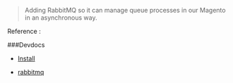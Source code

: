 >Adding RabbitMQ so it can manage queue processes in our Magento in an asynchronous way.


Reference :

###Devdocs
- [Install](https://devdocs.magento.com/guides/v2.4/install-gde/prereq/install-rabbitmq.html)

- [rabbitmq](https://devdocs.magento.com/guides/v2.4/extension-dev-guide/message-queues/message-queues.html)